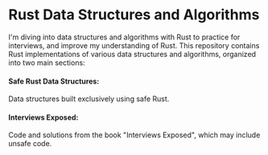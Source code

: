 # Rust Data Structures and Algorithms

I'm diving into data structures and algorithms with Rust to practice for interviews, and improve my understanding of Rust. This repository contains Rust implementations of various data structures and algorithms, organized into two main sections:

#### Safe Rust Data Structures:

Data structures built exclusively using safe Rust.

#### Interviews Exposed:

Code and solutions from the book "Interviews Exposed", which may include unsafe code.
